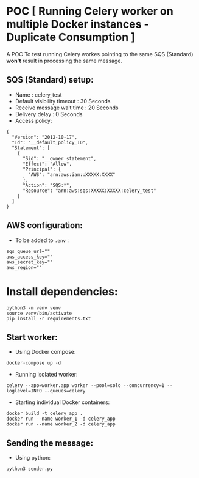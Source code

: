 # POC [ Running Celery worker on multiple Docker instances - Duplicate Consumption ]

A POC To test running Celery workes pointing to the same SQS (Standard) **won't** result in processing the same message.

## SQS (Standard) setup:
- Name : celery_test
- Default visibility timeout : 30 Seconds
- Receive message wait time : 20 Seconds
- Delivery delay : 0 Seconds
- Access policy: 

```
{
  "Version": "2012-10-17",
  "Id": "__default_policy_ID",
  "Statement": [
    {
      "Sid": "__owner_statement",
      "Effect": "Allow",
      "Principal": {
        "AWS": "arn:aws:iam::XXXXX:XXXX"
      },
      "Action": "SQS:*",
      "Resource": "arn:aws:sqs:XXXXX:XXXXX:celery_test"
    }
  ]
}
```
## AWS configuration:
- To be added to `.env` : 
```
sqs_queue_url=""
aws_access_key=""
aws_secret_key=""
aws_region=""
```

# Install dependencies:
```
python3 -m venv venv
source venv/bin/activate
pip install -r requirements.txt
```
## Start worker:
- Using Docker compose: 
```
docker-compose up -d
```
- Running isolated worker:
```
celery --app=worker.app worker --pool=solo --concurrency=1 --loglevel=INFO --queues=celery
```
- Starting individual Docker containers:
```
docker build -t celery_app .
docker run --name worker_1 -d celery_app
docker run --name worker_2 -d celery_app
```

## Sending the message:
- Using python:
```
python3 sender.py
```



